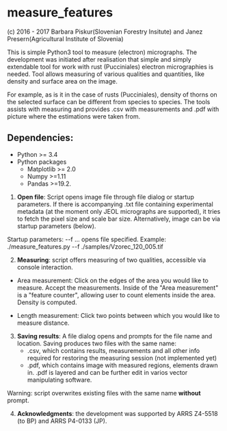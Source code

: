 # measure_features

(c) 2016 - 2017 Barbara Piskur(Slovenian Forestry Insitute) and 
Janez Presern(Agricultural Institute of Slovenia)

This is simple Python3 tool to measure (electron) micrographs. The 
development was initiated after realisation that simple and simply 
extendable tool for work with rust (Pucciniales) electron micrographies 
is needed. Tool allows measuring of various qualities and quantities, 
like density and surface area on the image. 
 
For example, as is it in the case of rusts (Pucciniales), density of 
thorns on the selected surface can be different from species to species. 
The tools assists with measuring and provides .csv with measurements and
.pdf with picture where the estimations were taken from.

Dependencies: 
-------------
* Python >= 3.4 
* Python packages
    * Matplotlib >= 2.0
    * Numpy >=1.11
    * Pandas >=19.2.


1) **Open file**: 
Script opens image file through file dialog or startup
parameters. If there is accompanying .txt file containing 
experimental metadata (at the moment only JEOL micrographs are 
supported), it tries to fetch the pixel size and scale bar 
size. Alternatively, image can be via startup parameters (below).

Startup parameters:
--f ... opens file specified. Example:
./measure_features.py --f ./samples/Vzorec_120_005.tif

2) **Measuring**: 
script offers measuring of two qualities, accessible via console interaction.

* Area measurement: Click on the edges of the area you would like to 
measure. Accept the measurements. Inside of the "Area measurement" is a
"feature counter", allowing user to count elements inside the area. 
Density is computed.

* Length measurement: Click two points between which you would like to 
measure distance.

3) **Saving results**: 
A file dialog opens and prompts for the file name and location. 
Saving produces two files with the same name:
    * .csv, which contains results, measurements and all other info
     required for restoring the measuring session (not implemented yet)
    * .pdf, which contains image with measured regions, elements drawn
     in. .pdf is layered and can be further edit in varios vector 
     manipulating software.

Warning: script overwrites existing files with the same name **without**
prompt.

4) **Acknowledgments**: the development was supported by ARRS Z4-5518 
(to BP) and ARRS P4-0133 (JP).
